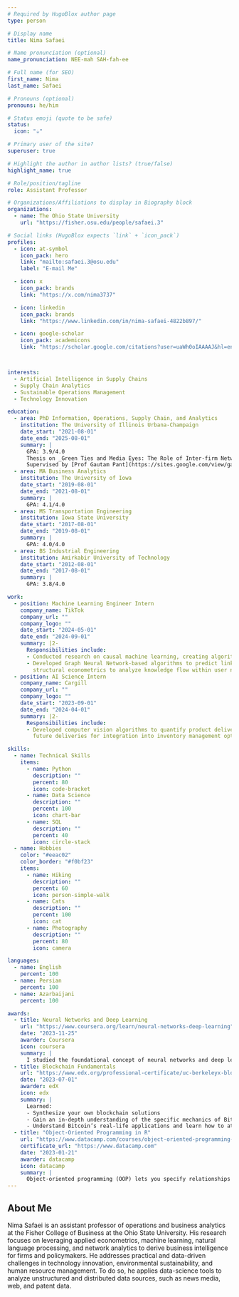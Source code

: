```yaml
---
# Required by HugoBlox author page
type: person

# Display name
title: Nima Safaei

# Name pronunciation (optional)
name_pronunciation: NEE-mah SAH-fah-ee

# Full name (for SEO)
first_name: Nima
last_name: Safaei

# Pronouns (optional)
pronouns: he/him

# Status emoji (quote to be safe)
status:
  icon: "☕️"

# Primary user of the site?
superuser: true

# Highlight the author in author lists? (true/false)
highlight_name: true

# Role/position/tagline
role: Assistant Professor

# Organizations/Affiliations to display in Biography block
organizations:
  - name: The Ohio State University
    url: "https://fisher.osu.edu/people/safaei.3"

# Social links (HugoBlox expects `link` + `icon_pack`)
profiles:
  - icon: at-symbol
    icon_pack: hero
    link: "mailto:safaei.3@osu.edu"
    label: "E-mail Me"

  - icon: x
    icon_pack: brands
    link: "https://x.com/nima3737"

  - icon: linkedin
    icon_pack: brands
    link: "https://www.linkedin.com/in/nima-safaei-4822b897/"

  - icon: google-scholar
    icon_pack: academicons
    link: "https://scholar.google.com/citations?user=uaWh0oIAAAAJ&hl=en"



interests:
  - Artificial Intelligence in Supply Chains
  - Supply Chain Analytics
  - Sustainable Operations Management
  - Technology Innovation

education:
  - area: PhD Information, Operations, Supply Chain, and Analytics
    institution: The University of Illinois Urbana-Champaign
    date_start: "2021-08-01"
    date_end: "2025-08-01"
    summary: |
      GPA: 3.9/4.0
      Thesis on _Green Ties and Media Eyes: The Role of Inter-firm Networks and Media Spotlight on Firm Innovation, Operations, and Financial Performance_.
      Supervised by [Prof Gautam Pant](https://sites.google.com/view/gautam-pant).
  - area: MA Business Analytics
    institution: The University of Iowa
    date_start: "2019-08-01"
    date_end: "2021-08-01"
    summary: |
      GPA: 4.1/4.0
  - area: MS Transportation Engineering
    institution: Iowa State University
    date_start: "2017-08-01"
    date_end: "2019-08-01"
    summary: |
      GPA: 4.0/4.0
  - area: BS Industrial Engineering
    institution: Amirkabir University of Technology
    date_start: "2012-08-01"
    date_end: "2017-08-01"
    summary: |
      GPA: 3.8/4.0

work:
  - position: Machine Learning Engineer Intern
    company_name: TikTok
    company_url: ""
    company_logo: ""
    date_start: "2024-05-01"
    date_end: "2024-09-01"
    summary: |2-
      Responsibilities include:
      - Conducted research on causal machine learning, creating algorithms to estimate the heterogeneous treatment effects of TikTok Shop missions on sellers.
      - Developed Graph Neural Network-based algorithms to predict links between sellers and creators. Applied advanced
        structural econometrics to analyze knowledge flow within user networks.
  - position: AI Science Intern
    company_name: Cargill
    company_url: ""
    company_logo: ""
    date_start: "2023-09-01"
    date_end: "2024-04-01"
    summary: |2-
      Responsibilities include:
      - Developed computer vision algorithms to quantify product deliveries to Cargill export ports and forecast
        future deliveries for integration into inventory management optimization software.

skills:
  - name: Technical Skills
    items:
      - name: Python
        description: ""
        percent: 80
        icon: code-bracket
      - name: Data Science
        description: ""
        percent: 100
        icon: chart-bar
      - name: SQL
        description: ""
        percent: 40
        icon: circle-stack
  - name: Hobbies
    color: "#eeac02"
    color_border: "#f0bf23"
    items:
      - name: Hiking
        description: ""
        percent: 60
        icon: person-simple-walk
      - name: Cats
        description: ""
        percent: 100
        icon: cat
      - name: Photography
        description: ""
        percent: 80
        icon: camera

languages:
  - name: English
    percent: 100
  - name: Persian
    percent: 100
  - name: Azarbaijani
    percent: 100

awards:
  - title: Neural Networks and Deep Learning
    url: "https://www.coursera.org/learn/neural-networks-deep-learning"
    date: "2023-11-25"
    awarder: Coursera
    icon: coursera
    summary: |
      I studied the foundational concept of neural networks and deep learning. By the end, I was familiar with the significant technological trends driving the rise of deep learning; build, train, and apply fully connected deep neural networks; implement efficient (vectorized) neural networks; identify key parameters in a neural network’s architecture; and apply deep learning to your own applications.
  - title: Blockchain Fundamentals
    url: "https://www.edx.org/professional-certificate/uc-berkeleyx-blockchain-fundamentals"
    date: "2023-07-01"
    awarder: edX
    icon: edx
    summary: |
      Learned:
      - Synthesize your own blockchain solutions
      - Gain an in-depth understanding of the specific mechanics of Bitcoin
      - Understand Bitcoin’s real-life applications and learn how to attack and destroy Bitcoin, Ethereum, smart contracts and Dapps, and alternatives to Bitcoin’s Proof-of-Work consensus algorithm
  - title: "Object-Oriented Programming in R"
    url: "https://www.datacamp.com/courses/object-oriented-programming-with-s3-and-r6-in-r"
    certificate_url: "https://www.datacamp.com"
    date: "2023-01-21"
    awarder: datacamp
    icon: datacamp
    summary: |
      Object-oriented programming (OOP) lets you specify relationships between functions and the objects that they can act on, helping you manage complexity in your code. This is an intermediate level course, providing an introduction to OOP, using the S3 and R6 systems. S3 is a great day-to-day R programming tool that simplifies some of the functions that you write. R6 is especially useful for industry-specific analyses, working with web APIs, and building GUIs.
---
```

## About Me 

Nima Safaei is an assistant professor of operations and business analytics at the Fisher College of Business at the Ohio State University. His research focuses on leveraging applied econometrics, machine learning, natural language processing, and network analytics to derive business intelligence for firms and policymakers. He addresses practical and data-driven challenges in technology innovation, environmental sustainability, and human resource management. To do so, he applies data-science tools to analyze unstructured and distributed data sources, such as news media, web, and patent data.
